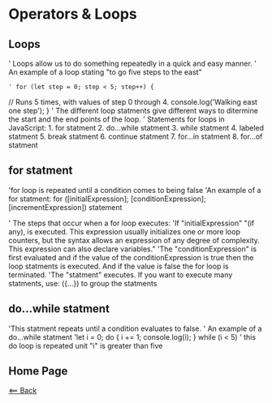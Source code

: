 # Operators & Loops

## Loops

' Loops allow us to do something repeatedly in a quick and easy manner.
' An example of a loop stating "to go five steps to the east"

    ' for (let step = 0; step < 5; step++) {
  // Runs 5 times, with values of step 0 through 4.
  console.log('Walking east one step');
}
' The different loop statments give different ways to ditermine the start and the end points of the loop.
' Statements for loops in JavaScript:
    1. for statment
    2. do...while statment
    3. while statment
    4. labeled statment
    5. break statment
    6. continue statment
    7. for...in statment
    8. for...of statment

## for statment

'for loop is repeated until a condition comes to being false
'An example of a for statment:
for ([initialExpression]; [conditionExpression]; [incrementExpression])
  statement

' The steps that occur when a for loop executes:
    'If "initialExpression" "(if any), is executed. This expression usually initializes one or more loop counters, but the syntax allows an expression of any degree of complexity. This expression can also declare variables."
    'The "conditionExpression" is first evaluated and if the value of the conditionExpression is true then the loop statments is executed. And if the value is false the for loop is terminated.
    'The "statment" executes. If you want to execute many statments, use: ({...}) to group the statments

## do...while statment

'This statment repeats until a condition evaluates to false.
' An example of a do...while statment
'let i = 0;
do {
  i += 1;
  console.log(i);
} while (i < 5)
' this do loop is repeated unit "i" is greater than five



## Home Page

[<== Back](https://denekm.github.io/reading-notes/)
